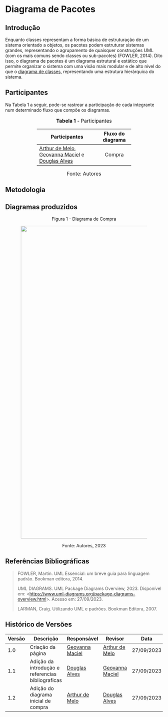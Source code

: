 # Diagrama de Pacotes

## Introdução

Enquanto classes representam a forma básica de estruturação de um sistema orientado a objetos, os pacotes podem estruturar sistemas grandes, representando o agrupamento de quaisquer construções UML (com os mais comuns sendo classes ou sub-pacotes) (FOWLER, 2014). Dito isso, o diagrama de pacotes é um diagrama estrutural e estático que permite organizar o sistema com uma visão mais modular e de alto nível do que o [diagrama de classes](), representando uma estrutura hierárquica do sistema.

## Participantes

Na Tabela 1 a seguir, pode-se rastrear a participação de cada integrante num determinado fluxo que compõe os diagramas.

<div style="margin-left: auto;
            margin-right: auto;
            width: 60%">
<font size="3"><p style="text-align: center"><b>Tabela 1</b> - Participantes</p></font>

| Participantes   | Fluxo do diagrama  |
|-----------------|:------------:|
| [Arthur de Melo](https://github.com/arthurmlv), [Geovanna Maciel](https://github.com/manuziny) e [Douglas Alves](https://github.com/dougAlvs) | Compra |

<font size="3"><p style="text-align: center">Fonte: Autores</p></font>
</div>

## Metodologia

## Diagramas produzidos

<center>

Figura 1 - Diagrama de Compra

<div style="margin-left: auto;
            margin-right: auto;
            width: 80%">
<img src="assets/pacotes-compra1.png" alt="Diagrama Causa-Efeito" width="1000"/>

</div>

<font>Fonte: Autores, 2023</font>

</center>

## Referências Bibliográficas

> FOWLER, Martin. UML Essencial: um breve guia para linguagem padrão. Bookman editora, 2014.
> 
> UML DIAGRAMS. UML Package Diagrams Overview, 2023. Disponível em: <<https://www.uml-diagrams.org/package-diagrams-overview.html>>. Acesso em:  27/09/2023.
> 
> LARMAN, Craig. Utilizando UML e padrões. Bookman Editora, 2007.


## Histórico de Versões
| Versão   | Descrição  | Responsável | Revisor    | Data      |
|----------|------------|-------------|------------|-----------|
| 1.0      | Criação da página   | [Geovanna Maciel](https://github.com/manuziny)   | [Arthur de Melo](https://github.com/arthurmlv)   | 27/09/2023|
| 1.1      | Adição da introdução e referencias bibliograficas   |  [Douglas Alves](https://github.com/dougAlvs)  | [Geovanna Maciel](https://github.com/manuziny)   | 27/09/2023|
| 1.2      | Adição do diagrama inicial de compra   |  [Arthur de Melo](https://github.com/arthurmlv)  | [Douglas Alves](https://github.com/manuziny)   | 27/09/2023|